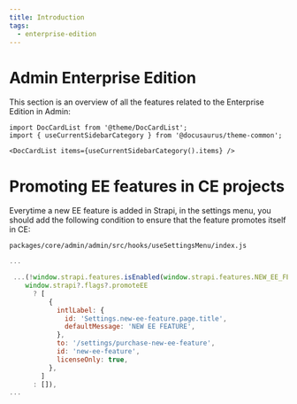 ```yaml
---
title: Introduction
tags:
  - enterprise-edition
---
```


# Admin Enterprise Edition

This section is an overview of all the features related to the Enterprise Edition in Admin:

```mdx-code-block
import DocCardList from '@theme/DocCardList';
import { useCurrentSidebarCategory } from '@docusaurus/theme-common';

<DocCardList items={useCurrentSidebarCategory().items} />
```

# Promoting EE features in CE projects

Everytime a new EE feature is added in Strapi, in the settings menu, you should add the following condition to ensure that the feature promotes itself in CE:

`packages/core/admin/admin/src/hooks/useSettingsMenu/index.js`

```js
...

 ...(!window.strapi.features.isEnabled(window.strapi.features.NEW_EE_FEATURE) &&
    window.strapi?.flags?.promoteEE
      ? [
          {
            intlLabel: {
              id: 'Settings.new-ee-feature.page.title',
              defaultMessage: 'NEW EE FEATURE',
            },
            to: '/settings/purchase-new-ee-feature',
            id: 'new-ee-feature',
            licenseOnly: true,
          },
        ]
      : []),
...
```
